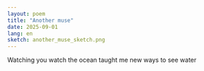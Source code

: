 ```yaml
---
layout: poem
title: "Another muse"
date: 2025-09-01
lang: en
sketch: another_muse_sketch.png
---
```


Watching you watch
     the ocean
taught me new ways
          to see water